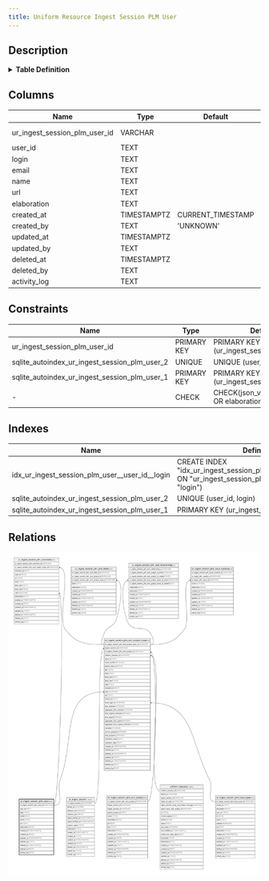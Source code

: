 ```yaml
---
title: Uniform Resource Ingest Session PLM User
---
```


## Description

<details>
<summary><strong>Table Definition</strong></summary>

```sql
CREATE TABLE "ur_ingest_session_plm_user" (
    "ur_ingest_session_plm_user_id" VARCHAR PRIMARY KEY NOT NULL,
    "user_id" TEXT NOT NULL,
    "login" TEXT NOT NULL,
    "email" TEXT,
    "name" TEXT,
    "url" TEXT NOT NULL,
    "elaboration" TEXT CHECK(json_valid(elaboration) OR elaboration IS NULL),
    "created_at" TIMESTAMPTZ DEFAULT CURRENT_TIMESTAMP,
    "created_by" TEXT DEFAULT 'UNKNOWN',
    "updated_at" TIMESTAMPTZ,
    "updated_by" TEXT,
    "deleted_at" TIMESTAMPTZ,
    "deleted_by" TEXT,
    "activity_log" TEXT,
    UNIQUE("user_id", "login")
)
```

</details>

## Columns

| Name                          | Type        | Default           | Nullable | Children                                                                                                                                                  | Comment                                                 |
| ----------------------------- | ----------- | ----------------- | -------- | --------------------------------------------------------------------------------------------------------------------------------------------------------- | ------------------------------------------------------- |
| ur_ingest_session_plm_user_id | VARCHAR     |                   | false    | [ur_ingest_session_plm_acct_project_issue](/docs/standard-library/rssd-schema/ur_ingest_session_plm_acct_project_issue) [ur_ingest_session_plm_comment](/docs/standard-library/rssd-schema/ur_ingest_session_plm_comment) | {"isSqlDomainZodDescrMeta":true,"isVarChar":true}       |
| user_id                       | TEXT        |                   | false    |                                                                                                                                                           |                                                         |
| login                         | TEXT        |                   | false    |                                                                                                                                                           |                                                         |
| email                         | TEXT        |                   | true     |                                                                                                                                                           |                                                         |
| name                          | TEXT        |                   | true     |                                                                                                                                                           |                                                         |
| url                           | TEXT        |                   | false    |                                                                                                                                                           |                                                         |
| elaboration                   | TEXT        |                   | true     |                                                                                                                                                           | {"isSqlDomainZodDescrMeta":true,"isJsonText":true}      |
| created_at                    | TIMESTAMPTZ | CURRENT_TIMESTAMP | true     |                                                                                                                                                           |                                                         |
| created_by                    | TEXT        | 'UNKNOWN'         | true     |                                                                                                                                                           |                                                         |
| updated_at                    | TIMESTAMPTZ |                   | true     |                                                                                                                                                           |                                                         |
| updated_by                    | TEXT        |                   | true     |                                                                                                                                                           |                                                         |
| deleted_at                    | TIMESTAMPTZ |                   | true     |                                                                                                                                                           |                                                         |
| deleted_by                    | TEXT        |                   | true     |                                                                                                                                                           |                                                         |
| activity_log                  | TEXT        |                   | true     |                                                                                                                                                           | {"isSqlDomainZodDescrMeta":true,"isJsonSqlDomain":true} |

## Constraints

| Name                                          | Type        | Definition                                            |
| --------------------------------------------- | ----------- | ----------------------------------------------------- |
| ur_ingest_session_plm_user_id                 | PRIMARY KEY | PRIMARY KEY (ur_ingest_session_plm_user_id)           |
| sqlite_autoindex_ur_ingest_session_plm_user_2 | UNIQUE      | UNIQUE (user_id, login)                               |
| sqlite_autoindex_ur_ingest_session_plm_user_1 | PRIMARY KEY | PRIMARY KEY (ur_ingest_session_plm_user_id)           |
| -                                             | CHECK       | CHECK(json_valid(elaboration) OR elaboration IS NULL) |

## Indexes

| Name                                           | Definition                                                                                                        |
| ---------------------------------------------- | ----------------------------------------------------------------------------------------------------------------- |
| idx_ur_ingest_session_plm_user__user_id__login | CREATE INDEX "idx_ur_ingest_session_plm_user__user_id__login" ON "ur_ingest_session_plm_user"("user_id", "login") |
| sqlite_autoindex_ur_ingest_session_plm_user_2  | UNIQUE (user_id, login)                                                                                           |
| sqlite_autoindex_ur_ingest_session_plm_user_1  | PRIMARY KEY (ur_ingest_session_plm_user_id)                                                                       |

## Relations

![er](../../../../../assets/images/content/docs/standard-library/rssd-schema/ur_ingest_session_plm_user.svg)
